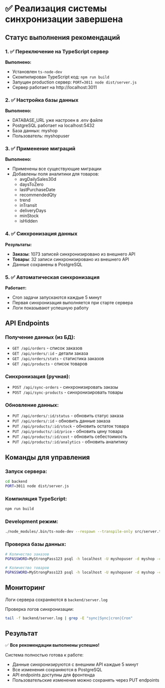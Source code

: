# ✅ Реализация системы синхронизации завершена

## Статус выполнения рекомендаций

### 1. ✅ Переключение на TypeScript сервер

**Выполнено:**
- Установлен `ts-node-dev`
- Скомпилирован TypeScript код: `npm run build`
- Запущен production сервер: `PORT=3011 node dist/server.js`
- Сервер работает на http://localhost:3011

### 2. ✅ Настройка базы данных

**Выполнено:**
- DATABASE_URL уже настроен в .env файле
- PostgreSQL работает на localhost:5432
- База данных: myshop
- Пользователь: myshopuser

### 3. ✅ Применение миграций

**Выполнено:**
- Применены все существующие миграции
- Добавлены поля аналитики для товаров:
  - avgDailySales30d
  - daysToZero
  - lastPurchaseDate
  - recommendedQty
  - trend
  - inTransit
  - deliveryDays
  - minStock
  - isHidden

### 4. ✅ Синхронизация данных

**Результаты:**
- **Заказы**: 1073 записей синхронизировано из внешнего API
- **Товары**: 32 записи синхронизировано из внешнего API
- Данные сохранены в PostgreSQL

### 5. ✅ Автоматическая синхронизация

**Работает:**
- Cron задачи запускаются каждые 5 минут
- Первая синхронизация выполняется при старте сервера
- Логи показывают успешную работу

## API Endpoints

### Получение данных (из БД):
- `GET /api/orders` - список заказов
- `GET /api/orders/:id` - детали заказа
- `GET /api/orders/stats` - статистика заказов
- `GET /api/products` - список товаров

### Синхронизация (ручная):
- `POST /api/sync-orders` - синхронизировать заказы
- `POST /api/sync-products` - синхронизировать товары

### Обновление данных:
- `PUT /api/orders/:id/status` - обновить статус заказа
- `PUT /api/orders/:id` - обновить данные заказа
- `PUT /api/products/:id/stock` - обновить остаток товара
- `PUT /api/products/:id/price` - обновить цену товара
- `PUT /api/products/:id/cost` - обновить себестоимость
- `PUT /api/products/:id/analytics` - обновить аналитику

## Команды для управления

### Запуск сервера:
```bash
cd backend
PORT=3011 node dist/server.js
```

### Компиляция TypeScript:
```bash
npm run build
```

### Development режим:
```bash
./node_modules/.bin/ts-node-dev --respawn --transpile-only src/server.ts
```

### Проверка базы данных:
```bash
# Количество заказов
PGPASSWORD=MyStrongPass123 psql -h localhost -U myshopuser -d myshop -c "SELECT COUNT(*) FROM orders;"

# Количество товаров
PGPASSWORD=MyStrongPass123 psql -h localhost -U myshopuser -d myshop -c "SELECT COUNT(*) FROM products;"
```

## Мониторинг

Логи сервера сохраняются в `backend/server.log`

Проверка логов синхронизации:
```bash
tail -f backend/server.log | grep -E "sync|Sync|cron|Cron"
```

## Результат

✅ **Все рекомендации выполнены успешно!**

Система полностью готова к работе:
- Данные синхронизируются с внешним API каждые 5 минут
- Все изменения сохраняются в PostgreSQL
- API endpoints доступны для фронтенда
- Пользовательские изменения можно сохранять через PUT endpoints 
